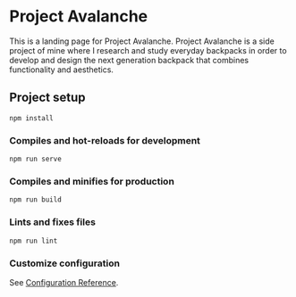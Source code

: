 # Project Avalanche
This is a landing page for Project Avalanche. Project Avalanche is a side project of mine where I research and study everyday backpacks in order to develop and design the next generation backpack that combines functionality and aesthetics.

## Project setup
```
npm install
```

### Compiles and hot-reloads for development
```
npm run serve
```

### Compiles and minifies for production
```
npm run build
```

### Lints and fixes files
```
npm run lint
```

### Customize configuration
See [Configuration Reference](https://cli.vuejs.org/config/).
